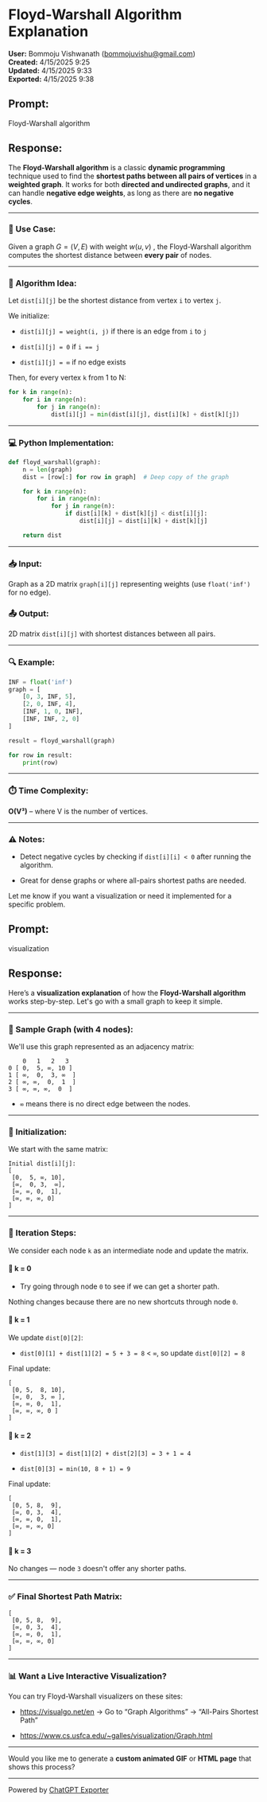 # Floyd-Warshall Algorithm Explanation

**User:** Bommoju Vishwanath (bommojuvishu@gmail.com)  
**Created:** 4/15/2025 9:25  
**Updated:** 4/15/2025 9:33  
**Exported:** 4/15/2025 9:38  

## Prompt:
Floyd-Warshall  algorithm

## Response:
The **Floyd-Warshall algorithm** is a classic **dynamic programming** technique used to find the **shortest paths between all pairs of vertices** in a **weighted graph**. It works for both **directed and undirected graphs**, and it can handle **negative edge weights**, as long as there are **no negative cycles**.

* * *

### 🔧 Use Case:

Given a graph  $G = (V, E)$  with weight  $w(u, v)$ , the Floyd-Warshall algorithm computes the shortest distance between **every pair** of nodes.

* * *

### 🧠 Algorithm Idea:

Let `dist[i][j]` be the shortest distance from vertex `i` to vertex `j`.

We initialize:

*   `dist[i][j] = weight(i, j)` if there is an edge from `i` to `j`
    
*   `dist[i][j] = 0` if `i == j`
    
*   `dist[i][j] = ∞` if no edge exists
    

Then, for every vertex `k` from 1 to N:

```python
for k in range(n):
    for i in range(n):
        for j in range(n):
            dist[i][j] = min(dist[i][j], dist[i][k] + dist[k][j])
```

* * *

### 💻 Python Implementation:

```python
def floyd_warshall(graph):
    n = len(graph)
    dist = [row[:] for row in graph]  # Deep copy of the graph

    for k in range(n):
        for i in range(n):
            for j in range(n):
                if dist[i][k] + dist[k][j] < dist[i][j]:
                    dist[i][j] = dist[i][k] + dist[k][j]

    return dist
```

* * *

### 📥 Input:

Graph as a 2D matrix `graph[i][j]` representing weights (use `float('inf')` for no edge).

### 📤 Output:

2D matrix `dist[i][j]` with shortest distances between all pairs.

* * *

### 🔍 Example:

```python
INF = float('inf')
graph = [
    [0, 3, INF, 5],
    [2, 0, INF, 4],
    [INF, 1, 0, INF],
    [INF, INF, 2, 0]
]

result = floyd_warshall(graph)

for row in result:
    print(row)
```

* * *

### ⏱️ Time Complexity:

**O(V³)** – where V is the number of vertices.

* * *

### ⚠️ Notes:

*   Detect negative cycles by checking if `dist[i][i] < 0` after running the algorithm.
    
*   Great for dense graphs or where all-pairs shortest paths are needed.
    

Let me know if you want a visualization or need it implemented for a specific problem.

## Prompt:
visualization

## Response:
Here’s a **visualization explanation** of how the **Floyd-Warshall algorithm** works step-by-step. Let's go with a small graph to keep it simple.

* * *

### 🎯 Sample Graph (with 4 nodes):

We'll use this graph represented as an adjacency matrix:

```
    0   1   2   3
0 [ 0,  5, ∞, 10 ]
1 [ ∞,  0,  3, ∞  ]
2 [ ∞, ∞,  0,  1  ]
3 [ ∞, ∞, ∞,  0  ]
```

*   `∞` means there is no direct edge between the nodes.
    

* * *

### 🧠 Initialization:

We start with the same matrix:

```
Initial dist[i][j]:
[
 [0,  5, ∞, 10],
 [∞,  0, 3,  ∞],
 [∞, ∞, 0,  1],
 [∞, ∞, ∞, 0]
]
```

* * *

### 🔄 Iteration Steps:

We consider each node `k` as an intermediate node and update the matrix.

#### 🧩 k = 0

*   Try going through node `0` to see if we can get a shorter path.
    

Nothing changes because there are no new shortcuts through node `0`.

#### 🧩 k = 1

We update `dist[0][2]`:

*   `dist[0][1] + dist[1][2] = 5 + 3 = 8` < `∞`, so update `dist[0][2] = 8`
    

Final update:

```
[
 [0, 5,  8, 10],
 [∞, 0,  3, ∞ ],
 [∞, ∞, 0,  1],
 [∞, ∞, ∞, 0 ]
]
```

#### 🧩 k = 2

*   `dist[1][3] = dist[1][2] + dist[2][3] = 3 + 1 = 4`
    
*   `dist[0][3] = min(10, 8 + 1) = 9`
    

Final update:

```
[
 [0, 5, 8,  9],
 [∞, 0, 3,  4],
 [∞, ∞, 0,  1],
 [∞, ∞, ∞, 0]
]
```

#### 🧩 k = 3

No changes — node `3` doesn't offer any shorter paths.

* * *

### ✅ Final Shortest Path Matrix:

```
[
 [0, 5, 8,  9],
 [∞, 0, 3,  4],
 [∞, ∞, 0,  1],
 [∞, ∞, ∞, 0]
]
```

* * *

### 📊 Want a Live Interactive Visualization?

You can try Floyd-Warshall visualizers on these sites:

*   https://visualgo.net/en → Go to “Graph Algorithms” → “All-Pairs Shortest Path”
    
*   https://www.cs.usfca.edu/~galles/visualization/Graph.html
    

* * *

Would you like me to generate a **custom animated GIF** or **HTML page** that shows this process?



---
Powered by [ChatGPT Exporter](https://www.chatgptexporter.com)